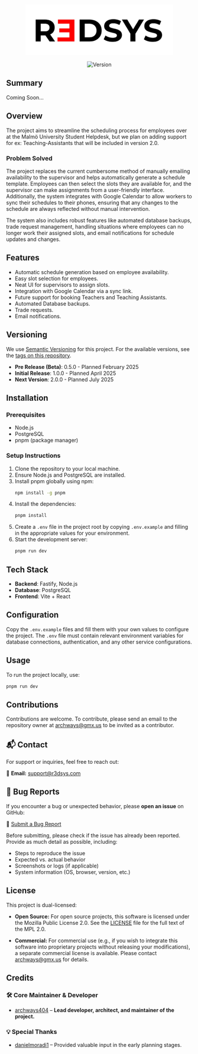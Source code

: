 <p align="center">
  <img src="/extras/r3dsys-transp-new.png" alt="Logo" width="400">
</p>

<p align="center">
  <img src="https://img.shields.io/badge/dynamic/json?url=https%3A%2F%2Fapi.r3dsys.com%2Fversion&query=version&prefix=v&style=plastic&label=%20&color=%23ffdd00" alt="Version">
</p>

## Summary

Coming Soon...

## Overview
The project aims to streamline the scheduling process for employees over at the Malmö University Student Helpdesk, but we plan on adding support for ex: Teaching-Assistants that will be included in version 2.0.

### Problem Solved
The project replaces the current cumbersome method of manually emailing availability to the supervisor and helps automatically generate a schedule template. Employees can then select the slots they are available for, and the supervisor can make assignments from a user-friendly interface. Additionally, the system integrates with Google Calendar to allow workers to sync their schedules to their phones, ensuring that any changes to the schedule are always reflected without manual intervention.

The system also includes robust features like automated database backups, trade request management, handling situations where employees can no longer work their assigned slots, and email notifications for schedule updates and changes.

## Features
- Automatic schedule generation based on employee availability.
- Easy slot selection for employees.
- Neat UI for supervisors to assign slots.
- Integration with Google Calendar via a sync link.
- Future support for booking Teachers and Teaching Assistants.
- Automated Database backups.
- Trade requests.
- Email notifications.

## Versioning

We use [Semantic Versioning](https://semver.org/) for this project. For the available versions, see the [tags on this repository](https://github.com/archways404/r3dsys/tags).

- **Pre Release (Beta)**: 0.5.0 - Planned February 2025
- **Initial Release**: 1.0.0 - Planned April 2025
- **Next Version**: 2.0.0 - Planned July 2025

## Installation

### Prerequisites
- Node.js
- PostgreSQL
- pnpm (package manager)

### Setup Instructions
1. Clone the repository to your local machine.
2. Ensure Node.js and PostgreSQL are installed.
3. Install pnpm globally using npm:
   ```bash
   npm install -g pnpm
   ```
4. Install the dependencies:
   ```bash
   pnpm install
   ```
5. Create a `.env` file in the project root by copying `.env.example` and filling in the appropriate values for your environment.
6. Start the development server:
   ```bash
   pnpm run dev
   ```

## Tech Stack
- **Backend**: Fastify, Node.js
- **Database**: PostgreSQL
- **Frontend**: Vite + React

## Configuration
Copy the `.env.example` files and fill them with your own values to configure the project. The `.env` file must contain relevant environment variables for database connections, authentication, and any other service configurations.

## Usage
To run the project locally, use:
```bash
pnpm run dev
```

## Contributions
Contributions are welcome. To contribute, please send an email to the repository owner at archways@gmx.us to be invited as a contributor.

## 📬 Contact

For support or inquiries, feel free to reach out:

📧 **Email:** [support@r3dsys.com](mailto:support@r3dsys.com)

## 🐞 Bug Reports

If you encounter a bug or unexpected behavior, please **open an issue** on GitHub:

🔗 [Submit a Bug Report](https://github.com/YOUR-REPO/issues/new?template=bug_report.md)

Before submitting, please check if the issue has already been reported. Provide as much detail as possible, including:
- Steps to reproduce the issue
- Expected vs. actual behavior
- Screenshots or logs (if applicable)
- System information (OS, browser, version, etc.)

## License

This project is dual-licensed:

- **Open Source:** For open source projects, this software is licensed under the Mozilla Public License 2.0. See the [LICENSE](LICENSE) file for the full text of the MPL 2.0.

- **Commercial:** For commercial use (e.g., if you wish to integrate this software into proprietary projects without releasing your modifications), a separate commercial license is available. Please contact [archways@gmx.us](mailto:archways@gmx.us) for details.

## Credits

### 🛠️ Core Maintainer & Developer
- [archways404](https://github.com/archways404) – **Lead developer, architect, and maintainer of the project.**

### 💡 Special Thanks
- [danielmoradi1](https://github.com/danielmoradi1) – Provided valuable input in the early planning stages.

